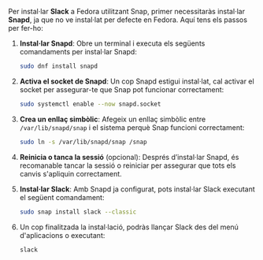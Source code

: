 Per instal·lar **Slack** a Fedora utilitzant Snap, primer necessitaràs instal·lar **Snapd**, ja que no ve instal·lat per defecte en Fedora. Aquí tens els passos per fer-ho:

1. **Instal·lar Snapd**:
   Obre un terminal i executa els següents comandaments per instal·lar Snapd:

   ```bash
   sudo dnf install snapd
   ```

2. **Activa el socket de Snapd**:
   Un cop Snapd estigui instal·lat, cal activar el socket per assegurar-te que Snap pot funcionar correctament:

   ```bash
   sudo systemctl enable --now snapd.socket
   ```

3. **Crea un enllaç simbòlic**:
   Afegeix un enllaç simbòlic entre `/var/lib/snapd/snap` i el sistema perquè Snap funcioni correctament:

   ```bash
   sudo ln -s /var/lib/snapd/snap /snap
   ```

4. **Reinicia o tanca la sessió** (opcional):
   Després d’instal·lar Snapd, és recomanable tancar la sessió o reiniciar per assegurar que tots els canvis s'apliquin correctament.

5. **Instal·lar Slack**:
   Amb Snapd ja configurat, pots instal·lar Slack executant el següent comandament:

   ```bash
   sudo snap install slack --classic
   ```

6. Un cop finalitzada la instal·lació, podràs llançar Slack des del menú d'aplicacions o executant:

   ```bash
   slack
   ```
